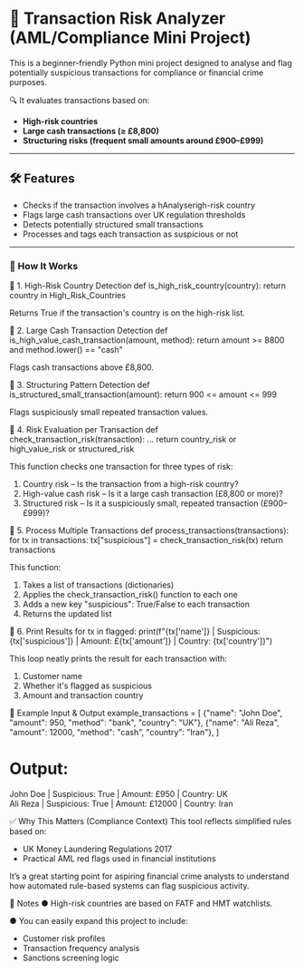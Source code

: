 # 💼 Transaction Risk Analyzer (AML/Compliance Mini Project)

This is a beginner-friendly Python mini project designed to analyse and flag potentially suspicious transactions for compliance or financial crime purposes.

🔍 It evaluates transactions based on:
- **High-risk countries**
- **Large cash transactions (≥ £8,800)**
- **Structuring risks (frequent small amounts around £900–£999)**

---

## 🛠 Features

- Checks if the transaction involves a hAnalyserigh-risk country
- Flags large cash transactions over UK regulation thresholds
- Detects potentially structured small transactions
- Processes and tags each transaction as suspicious or not

---

### 📁 How It Works

🔹 1. High-Risk Country Detection
def is_high_risk_country(country):
    return country in High_Risk_Countries

Returns True if the transaction's country is on the high-risk list.

🔹 2. Large Cash Transaction Detection
def is_high_value_cash_transaction(amount, method):
    return amount >= 8800 and method.lower() == "cash"

Flags cash transactions above £8,800.

🔹 3. Structuring Pattern Detection
def is_structured_small_transaction(amount):
    return 900 <= amount <= 999

Flags suspiciously small repeated transaction values.

🔹 4. Risk Evaluation per Transaction
def check_transaction_risk(transaction):
    ...
    return country_risk or high_value_risk or structured_risk

This function checks one transaction for three types of risk:

1. Country risk – Is the transaction from a high-risk country?
2. High-value cash risk – Is it a large cash transaction (£8,800 or more)?
3. Structured risk – Is it a suspiciously small, repeated transaction (£900–£999)?

🔹 5. Process Multiple Transactions
def process_transactions(transactions):
    for tx in transactions:
        tx["suspicious"] = check_transaction_risk(tx)
    return transactions

This function:

1. Takes a list of transactions (dictionaries)
2. Applies the check_transaction_risk() function to each one
3. Adds a new key "suspicious": True/False to each transaction
4. Returns the updated list

🔹 6. Print Results
for tx in flagged:
    print(f"{tx['name']} | Suspicious: {tx['suspicious']} | Amount: £{tx['amount']} | Country: {tx['country']}")

This loop neatly prints the result for each transaction with:

1. Customer name
2. Whether it's flagged as suspicious
3. Amount and transaction country

🧪 Example Input & Output
example_transactions = [
    {"name": "John Doe", "amount": 950, "method": "bank", "country": "UK"},
    {"name": "Ali Reza", "amount": 12000, "method": "cash", "country": "Iran"},
]

# Output:
John Doe | Suspicious: True | Amount: £950 | Country: UK  
Ali Reza | Suspicious: True | Amount: £12000 | Country: Iran

✅ Why This Matters (Compliance Context)
This tool reflects simplified rules based on:

- UK Money Laundering Regulations 2017
- Practical AML red flags used in financial institutions

It’s a great starting point for aspiring financial crime analysts to understand how automated rule-based systems can flag suspicious activity.

📎 Notes
● High-risk countries are based on FATF and HMT watchlists.

● You can easily expand this project to include:
- Customer risk profiles
- Transaction frequency analysis
- Sanctions screening logic

